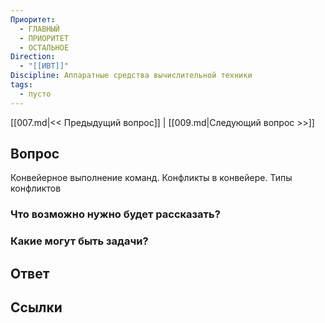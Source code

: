 ```yaml
---
Приоритет:
  - ГЛАВНЫЙ
  - ПРИОРИТЕТ
  - ОСТАЛЬНОЕ
Direction:
  - "[[ИВТ]]" 
Discipline: Аппаратные средства вычислительной техники 
tags:
  - пусто
---
```

[[007.md|<< Предыдущий вопрос]] | [[009.md|Следующий вопрос >>]]
## Вопрос

Конвейерное выполнение команд. Конфликты в конвейере. Типы конфликтов

### Что возможно нужно будет рассказать?

### Какие могут быть задачи?

## Ответ

## Ссылки
